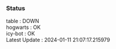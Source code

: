 ### Status


table : DOWN  
hogwarts : OK  
icy-bot : OK  
Latest Update : 2024-01-11 21:07:17.215979
